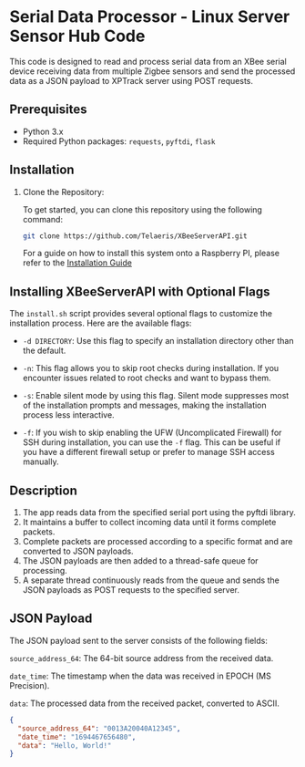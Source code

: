 # Serial Data Processor - Linux Server Sensor Hub Code

This code is designed to read and process serial data from an XBee serial device receiving data from multiple Zigbee sensors and send the processed data as a JSON payload to XPTrack server using POST requests.

## Prerequisites

- Python 3.x
- Required Python packages: `requests`, `pyftdi`, `flask`

## Installation

1. Clone the Repository:

    To get started, you can clone this repository using the following command:
    ```bash
    git clone https://github.com/Telaeris/XBeeServerAPI.git
    ```

    For a guide on how to install this system onto a Raspberry PI, please refer to the [Installation Guide](/install.md)

## Installing XBeeServerAPI with Optional Flags

The `install.sh` script provides several optional flags to customize the installation process. Here are the available flags:

- `-d DIRECTORY`: Use this flag to specify an installation directory other than the default.

- `-n`: This flag allows you to skip root checks during installation. If you encounter issues related to root checks and want to bypass them.

- `-s`: Enable silent mode by using this flag. Silent mode suppresses most of the installation prompts and messages, making the installation process less interactive.

- `-f`: If you wish to skip enabling the UFW (Uncomplicated Firewall) for SSH during installation, you can use the `-f` flag. This can be useful if you have a different firewall setup or prefer to manage SSH access manually.

## Description

1. The app reads data from the specified serial port using the pyftdi library.
2. It maintains a buffer to collect incoming data until it forms complete packets.
3. Complete packets are processed according to a specific format and are converted to JSON payloads.
4. The JSON payloads are then added to a thread-safe queue for processing.
5. A separate thread continuously reads from the queue and sends the JSON payloads as POST requests to the specified server.

## JSON Payload

The JSON payload sent to the server consists of the following fields:

`source_address_64`: The 64-bit source address from the received data.

`date_time`: The timestamp when the data was received in EPOCH (MS Precision).

`data`: The processed data from the received packet, converted to ASCII.

```json
{
  "source_address_64": "0013A20040A12345",
  "date_time": "1694467656480",
  "data": "Hello, World!"
}
```
